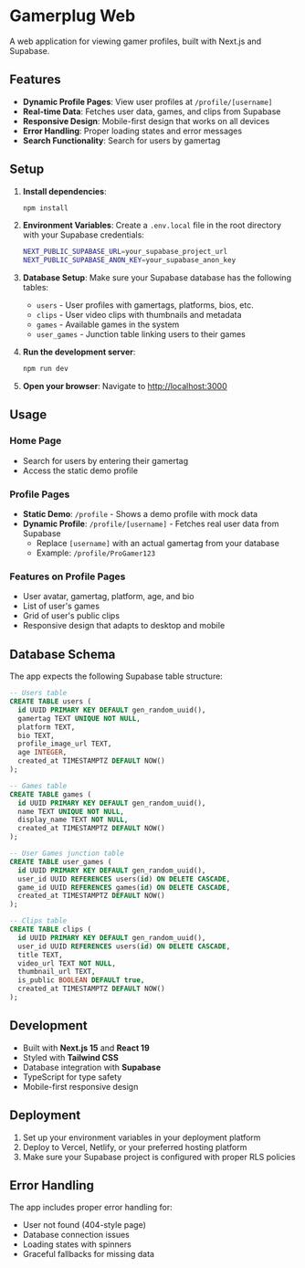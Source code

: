# Gamerplug Web

A web application for viewing gamer profiles, built with Next.js and Supabase.

## Features

- **Dynamic Profile Pages**: View user profiles at `/profile/[username]`
- **Real-time Data**: Fetches user data, games, and clips from Supabase
- **Responsive Design**: Mobile-first design that works on all devices
- **Error Handling**: Proper loading states and error messages
- **Search Functionality**: Search for users by gamertag

## Setup

1. **Install dependencies**:
   ```bash
   npm install
   ```

2. **Environment Variables**:
   Create a `.env.local` file in the root directory with your Supabase credentials:
   ```bash
   NEXT_PUBLIC_SUPABASE_URL=your_supabase_project_url
   NEXT_PUBLIC_SUPABASE_ANON_KEY=your_supabase_anon_key
   ```

3. **Database Setup**:
   Make sure your Supabase database has the following tables:
   - `users` - User profiles with gamertags, platforms, bios, etc.
   - `clips` - User video clips with thumbnails and metadata
   - `games` - Available games in the system
   - `user_games` - Junction table linking users to their games

4. **Run the development server**:
   ```bash
   npm run dev
   ```

5. **Open your browser**:
   Navigate to [http://localhost:3000](http://localhost:3000)

## Usage

### Home Page
- Search for users by entering their gamertag
- Access the static demo profile

### Profile Pages
- **Static Demo**: `/profile` - Shows a demo profile with mock data
- **Dynamic Profile**: `/profile/[username]` - Fetches real user data from Supabase
  - Replace `[username]` with an actual gamertag from your database
  - Example: `/profile/ProGamer123`

### Features on Profile Pages
- User avatar, gamertag, platform, age, and bio
- List of user's games
- Grid of user's public clips
- Responsive design that adapts to desktop and mobile

## Database Schema

The app expects the following Supabase table structure:

```sql
-- Users table
CREATE TABLE users (
  id UUID PRIMARY KEY DEFAULT gen_random_uuid(),
  gamertag TEXT UNIQUE NOT NULL,
  platform TEXT,
  bio TEXT,
  profile_image_url TEXT,
  age INTEGER,
  created_at TIMESTAMPTZ DEFAULT NOW()
);

-- Games table
CREATE TABLE games (
  id UUID PRIMARY KEY DEFAULT gen_random_uuid(),
  name TEXT UNIQUE NOT NULL,
  display_name TEXT NOT NULL,
  created_at TIMESTAMPTZ DEFAULT NOW()
);

-- User Games junction table
CREATE TABLE user_games (
  id UUID PRIMARY KEY DEFAULT gen_random_uuid(),
  user_id UUID REFERENCES users(id) ON DELETE CASCADE,
  game_id UUID REFERENCES games(id) ON DELETE CASCADE,
  created_at TIMESTAMPTZ DEFAULT NOW()
);

-- Clips table
CREATE TABLE clips (
  id UUID PRIMARY KEY DEFAULT gen_random_uuid(),
  user_id UUID REFERENCES users(id) ON DELETE CASCADE,
  title TEXT,
  video_url TEXT NOT NULL,
  thumbnail_url TEXT,
  is_public BOOLEAN DEFAULT true,
  created_at TIMESTAMPTZ DEFAULT NOW()
);
```

## Development

- Built with **Next.js 15** and **React 19**
- Styled with **Tailwind CSS**
- Database integration with **Supabase**
- TypeScript for type safety
- Mobile-first responsive design

## Deployment

1. Set up your environment variables in your deployment platform
2. Deploy to Vercel, Netlify, or your preferred hosting platform
3. Make sure your Supabase project is configured with proper RLS policies

## Error Handling

The app includes proper error handling for:
- User not found (404-style page)
- Database connection issues
- Loading states with spinners
- Graceful fallbacks for missing data
